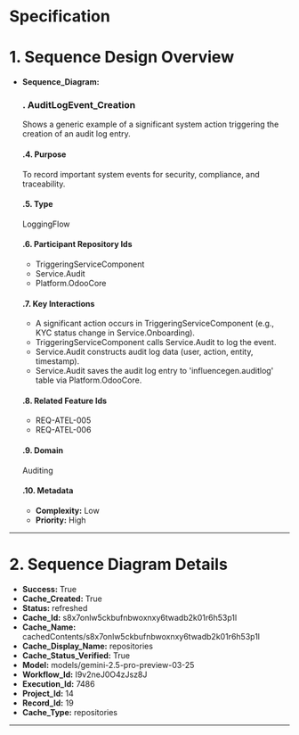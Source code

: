 # Specification

# 1. Sequence Design Overview

- **Sequence_Diagram:**
  ### . AuditLogEvent_Creation
  Shows a generic example of a significant system action triggering the creation of an audit log entry.

  #### .4. Purpose
  To record important system events for security, compliance, and traceability.

  #### .5. Type
  LoggingFlow

  #### .6. Participant Repository Ids
  
  - TriggeringServiceComponent
  - Service.Audit
  - Platform.OdooCore
  
  #### .7. Key Interactions
  
  - A significant action occurs in TriggeringServiceComponent (e.g., KYC status change in Service.Onboarding).
  - TriggeringServiceComponent calls Service.Audit to log the event.
  - Service.Audit constructs audit log data (user, action, entity, timestamp).
  - Service.Audit saves the audit log entry to 'influencegen.auditlog' table via Platform.OdooCore.
  
  #### .8. Related Feature Ids
  
  - REQ-ATEL-005
  - REQ-ATEL-006
  
  #### .9. Domain
  Auditing

  #### .10. Metadata
  
  - **Complexity:** Low
  - **Priority:** High
  


---

# 2. Sequence Diagram Details

- **Success:** True
- **Cache_Created:** True
- **Status:** refreshed
- **Cache_Id:** s8x7onlw5ckbufnbwoxnxy6twadb2k01r6h53p1l
- **Cache_Name:** cachedContents/s8x7onlw5ckbufnbwoxnxy6twadb2k01r6h53p1l
- **Cache_Display_Name:** repositories
- **Cache_Status_Verified:** True
- **Model:** models/gemini-2.5-pro-preview-03-25
- **Workflow_Id:** I9v2neJ0O4zJsz8J
- **Execution_Id:** 7486
- **Project_Id:** 14
- **Record_Id:** 19
- **Cache_Type:** repositories


---

